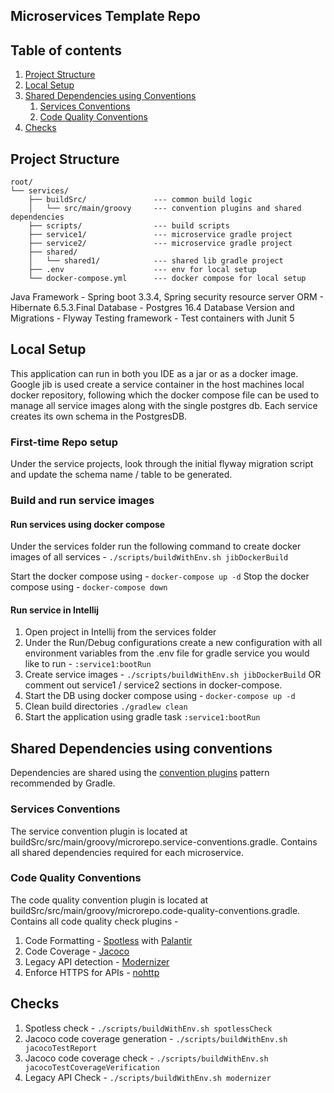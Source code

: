 Microservices Template Repo
---

## Table of contents
1. [Project Structure](#project-structure)
2. [Local Setup](#local-setup)
3. [Shared Dependencies using Conventions](#shared-dependencies-using-conventions)
   1. [Services Conventions](#services-conventions)
   2. [Code Quality Conventions](#code-quality-conventions)
4. [Checks](#checks)

## Project Structure

```Root project 'microtemprepo'
root/
└── services/
    ├── buildSrc/               --- common build logic
    │   └── src/main/groovy     --- convention plugins and shared dependencies
    ├── scripts/                --- build scripts
    ├── service1/               --- microservice gradle project
    ├── service2/               --- microservice gradle project
    ├── shared/                 
    │   └── shared1/            --- shared lib gradle project
    ├── .env                    --- env for local setup
    └── docker-compose.yml      --- docker compose for local setup
```
Java Framework - Spring boot 3.3.4, Spring security resource server
ORM - Hibernate 6.5.3.Final
Database - Postgres 16.4
Database Version and Migrations - Flyway
Testing framework - Test containers with Junit 5

## Local Setup
This application can run in both you IDE as a jar or as a docker image. Google jib is used create a service container in the host machines local docker repository, following which the docker compose file can be used to manage all service images along with the single postgres db. Each service creates its own schema in the PostgresDB.

### First-time Repo setup
Under the service projects, look through the initial flyway migration script and update the schema name / table to be generated. 

### Build and run service images

#### Run services using docker compose
Under the services folder run the following command to create docker images of all services - 
`./scripts/buildWithEnv.sh jibDockerBuild`

Start the docker compose using - `docker-compose up -d`
Stop the docker compose using - `docker-compose down`

#### Run service in Intellij
1. Open project in Intellij from the services folder
2. Under the Run/Debug configurations create a new configuration with all environment variables from the .env file for gradle service you would like to run - `:service1:bootRun`
3. Create service images - `./scripts/buildWithEnv.sh jibDockerBuild` OR comment out service1 / service2 sections in docker-compose.
4. Start the DB using docker compose using - `docker-compose up -d`
5. Clean build directories `./gradlew clean`
6. Start the application using gradle task `:service1:bootRun`

## Shared Dependencies using conventions
Dependencies are shared using the [convention plugins](https://docs.gradle.org/current/userguide/sharing_build_logic_between_subprojects.html#sec:convention_plugins) pattern recommended by Gradle.

### Services Conventions
The service convention plugin is located at buildSrc/src/main/groovy/microrepo.service-conventions.gradle.
Contains all shared dependencies required for each microservice.

### Code Quality Conventions
The code quality convention plugin is located at buildSrc/src/main/groovy/microrepo.code-quality-conventions.gradle.
Contains all code quality check plugins -
1. Code Formatting - [Spotless](https://github.com/diffplug/spotless) with [Palantir](https://github.com/palantir/palantir-java-format)
2. Code Coverage - [Jacoco]()
3. Legacy API detection - [Modernizer](https://github.com/andygoossens/gradle-modernizer-plugin)
4. Enforce HTTPS for APIs - [nohttp](https://github.com/spring-io/nohttp)

## Checks
1. Spotless check - `./scripts/buildWithEnv.sh spotlessCheck `
2. Jacoco code coverage generation - `./scripts/buildWithEnv.sh jacocoTestReport`
3. Jacoco code coverage check - `./scripts/buildWithEnv.sh jacocoTestCoverageVerification`
4. Legacy API Check - `./scripts/buildWithEnv.sh modernizer`



